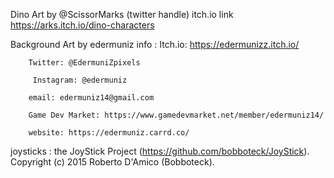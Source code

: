 <!-- Background Music by <a href="/users/placidplace-25572496/?tab=audio&amp;utm_source=link-attribution&amp;utm_medium=referral&amp;utm_campaign=audio&amp;utm_content=108380">Placidplace</a> from <a href="https://pixabay.com/?utm_source=link-attribution&amp;utm_medium=referral&amp;utm_campaign=music&amp;utm_content=108380">Pixabay</a> -->

Dino Art by @ScissorMarks (twitter handle)
itch.io link https://arks.itch.io/dino-characters

Background Art by edermuniz
info :
Itch.io: https://edermunizz.itch.io/

        Twitter: @EdermuniZpixels

         Instagram: @edermuniz

        email: edermuniz14@gmail.com

        Game Dev Market: https://www.gamedevmarket.net/member/edermuniz14/

        website: https://edermuniz.carrd.co/

joysticks : 
        the JoyStick Project (https://github.com/bobboteck/JoyStick).
        Copyright (c) 2015 Roberto D'Amico (Bobboteck).
